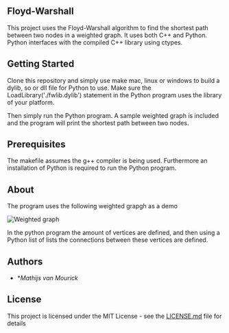 ## Floyd-Warshall

This project uses the Floyd-Warshall algorithm to find the shortest path between two nodes in a weighted graph. It uses both C++ and Python. Python interfaces with the compiled C++ library using ctypes. 

## Getting Started

Clone this repository and simply use make mac, linux or windows to build a dylib, so or dll file for Python to use. Make sure the LoadLibrary('./fwlib.dylib') statement in the Python program uses the library of your platform.

Then simply run the Python program. A sample weighted graph is included and the program will print the shortest path between two nodes.

## Prerequisites

The makefile assumes the g++ compiler is being used. Furthermore an installation of Python is required to run the Python program. 

## About

The program uses the following weighted grapgh as a demo

![Weighted graph](https://i.imgur.com/A93yjSj.png)

In the python program the amount of vertices are defined, and then using a Python list of lists the connections between these vertices are defined.

## Authors

* **Mathijs van Mourick*

## License

This project is licensed under the MIT License - see the [LICENSE.md](LICENSE.md) file for details